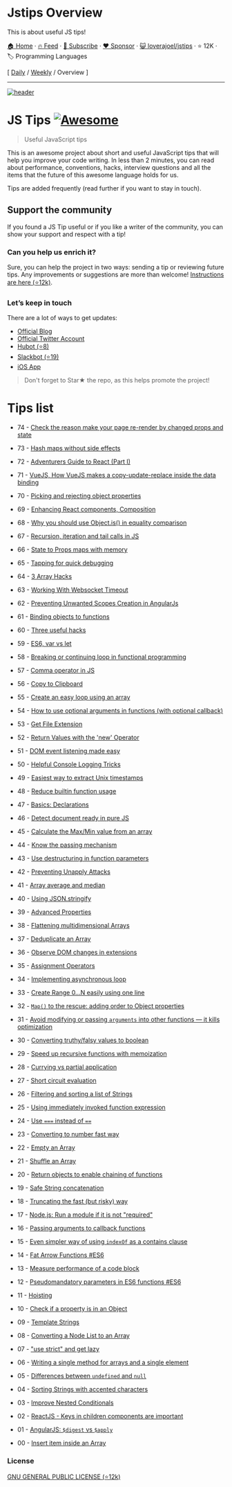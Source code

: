 # Jstips Overview

This is about useful JS tips!

[🏠 Home](/README.md) · [🔥 Feed](https://www.trackawesomelist.com/loverajoel/jstips/rss.xml) · [📮 Subscribe](https://trackawesomelist.us17.list-manage.com/subscribe?u=d2f0117aa829c83a63ec63c2f&id=36a103854c) · [❤️  Sponsor](https://github.com/sponsors/theowenyoung) · [😺 loverajoel/jstips](https://github.com/loverajoel/jstips) · ⭐ 12K · 🏷️ Programming Languages

[ [Daily](/content/loverajoel/jstips/README.md) / [Weekly](/content/loverajoel/jstips/week/README.md) / Overview ]

---

[![header](https://pbs.twimg.com/profile_banners/4539400881/1613214971/1500x500)](https://www.jstips.co/book/?utm_source=github\&utm_medium=header\&utm_campaign=book\&utm_content=pro)

# JS Tips [![Awesome](https://cdn.rawgit.com/sindresorhus/awesome/d7305f38d29fed78fa85652e3a63e154dd8e8829/media/badge.svg)](https://github.com/sindresorhus/awesome)

> Useful JavaScript tips

This is an awesome project about short and useful JavaScript tips that will help you improve your code writing. In less than 2 minutes, you can read about performance, conventions, hacks, interview questions and all the items that the future of this awesome language holds for us.

Tips are added frequently (read further if you want to stay in touch).

## Support the community

If you found a JS Tip useful or if you like a writer of the community, you can show your support and respect with a tip!

### Can you help us enrich it?

Sure, you can help the project in two ways: sending a tip or reviewing future tips.
Any improvements or suggestions are more than welcome!
[Instructions are here (⭐12k)](https://github.com/loverajoel/jstips/blob/master/CONTRIBUTING.md).

### Let’s keep in touch

There are a lot of ways to get updates:

*   [Official Blog](http://www.jstips.co)
*   [Official Twitter Account](https://twitter.com/tips_js)
*   [Hubot (⭐8)](https://github.com/dggriffin/hubot-jstips)
*   [Slackbot (⭐19)](https://github.com/radibit/js-tips-slack-bot)
*   [iOS App](https://goo.gl/Y9WiBc)

> Don't forget to Star★ the repo, as this helps promote the project!

# Tips list

*   74 - [Check the reason make your page re-render by changed props and state](http://www.jstips.co/en/react/trace-the-reason-make-your-page-rerender/)

*   73 - [Hash maps without side effects](http://www.jstips.co/en/javascript/hash-maps-without-side-effects/)

*   72 - [Adventurers Guide to React (Part I)](http://www.jstips.co/en/react/adventurers-guide-to-react/)

*   71 - [VueJS, How VueJS makes a copy-update-replace inside the data binding](http://www.jstips.co/en/more/vuejs-how-vuejs-makes-a-copy-update-replace-inside-the-data-binding/)

*   70 - [Picking and rejecting object properties](http://www.jstips.co/en/javascript/picking-and-rejecting-object-properties/)

*   69 - [Enhancing React components, Composition](http://www.jstips.co/en/react/enhancing-react-components-composition/)

*   68 - [Why you should use Object.is() in equality comparison](http://www.jstips.co/en/javascript/why-you-should-use-Object.is\(\)-in-equality-comparison/)

*   67 - [Recursion, iteration and tail calls in JS](http://www.jstips.co/en/javascript/recursion-iteration-and-tail-calls-in-js/)

*   66 - [State to Props maps with memory](http://www.jstips.co/en/react/state-to-props-maps-with-memory/)

*   65 - [Tapping for quick debugging](http://www.jstips.co/en/javascript/tapping-for-quick-debugging/)

*   64 - [3 Array Hacks](http://www.jstips.co/en/javascript/3-array-hacks/)

*   63 - [Working With Websocket Timeout](http://www.jstips.co/en/javascript/working-with-websocket-timeout/)

*   62 - [Preventing Unwanted Scopes Creation in AngularJs](http://www.jstips.co/en/angular/preventing-unwanted-scopes-creation-in-angularjs/)

*   61 - [Binding objects to functions](http://www.jstips.co/en/javascript/binding-objects-to-functions/)

*   60 - [Three useful hacks](http://www.jstips.co/en/javascript/three-useful-hacks/)

*   59 - [ES6, var vs let](http://www.jstips.co/en/javascript/keyword-var-vs-let/)

*   58 - [Breaking or continuing loop in functional programming](http://www.jstips.co/en/javascript/break-continue-loop-functional/)

*   57 - [Comma operator in JS](http://www.jstips.co/en/javascript/comma-operaton-in-js/)

*   56 - [Copy to Clipboard](http://www.jstips.co/en/javascript/copy-to-clipboard/)

*   55 - [Create an easy loop using an array](http://www.jstips.co/en/javascript/make-easy-loop-on-array/)

*   54 - [How to use optional arguments in functions (with optional callback)](http://www.jstips.co/en/javascript/use-optional-arguments/)

*   53 - [Get File Extension](http://www.jstips.co/en/javascript/get-file-extension/)

*   52 - [Return Values with the 'new' Operator](http://www.jstips.co/en/javascript/return-values-with-the-new-operator/)

*   51 - [DOM event listening made easy](http://www.jstips.co/en/javascript/DOM-event-listening-made-easy/)

*   50 - [Helpful Console Logging Tricks](http://www.jstips.co/en/javascript/helpful-console-log-hacks/)

*   49 - [Easiest way to extract Unix timestamps](http://www.jstips.co/en/javascript/extract-unix-timestamp-easily/)

*   48 - [Reduce builtin function usage](http://www.jstips.co/en/javascript/reminders-about-reduce-function-usage/)

*   47 - [Basics: Declarations](http://www.jstips.co/en/javascript/basics-declarations/)

*   46 - [Detect document ready in pure JS](http://www.jstips.co/en/javascript/detect-document-ready-in-pure-js/)

*   45 - [Calculate the Max/Min value from an array](http://www.jstips.co/en/javascript/calculate-the-max-min-value-from-an-array/)

*   44 - [Know the passing mechanism](http://www.jstips.co/en/javascript/know-the-passing-mechanism/)

*   43 - [Use destructuring in function parameters](http://www.jstips.co/en/javascript/use-destructuring-in-function-parameters/)

*   42 - [Preventing Unapply Attacks](http://www.jstips.co/en/javascript/preventing-unapply-attacks/)

*   41 - [Array average and median](http://www.jstips.co/en/javascript/array-average-and-median/)

*   40 - [Using JSON.stringify](http://www.jstips.co/en/javascript/using-json-stringify/)

*   39 - [Advanced Properties](http://www.jstips.co/en/javascript/advanced-properties/)

*   38 - [Flattening multidimensional Arrays](http://www.jstips.co/en/javascript/flattening-multidimensional-arrays-in-javascript/)

*   37 - [Deduplicate an Array](http://www.jstips.co/en/javascript/deduplicate-an-array/)

*   36 - [Observe DOM changes in extensions](http://www.jstips.co/en/javascript/observe-dom-changes/)

*   35 - [Assignment Operators](http://www.jstips.co/en/javascript/assignment-shorthands/)

*   34 - [Implementing asynchronous loop](http://www.jstips.co/en/javascript/implementing-asynchronous-loops/)

*   33 - [Create Range 0...N easily using one line](http://www.jstips.co/en/javascript/create-range-0-n-easily-using-one-line/)

*   32 - [`Map()` to the rescue: adding order to Object properties](http://www.jstips.co/en/javascript/map-to-the-rescue-adding-order-to-object-properties/)

*   31 - [Avoid modifying or passing `arguments` into other functions — it kills optimization](http://www.jstips.co/en/javascript/avoid-modifying-or-passing-arguments-into-other-functions-it-kills-optimization/)

*   30 - [Converting truthy/falsy values to boolean](http://www.jstips.co/en/javascript/converting-truthy-falsy-values-to-boolean/)

*   29 - [Speed up recursive functions with memoization](http://www.jstips.co/en/javascript/speed-up-recursive-functions-with-memoization/)

*   28 - [Currying vs partial application](http://www.jstips.co/en/javascript/curry-vs-partial-application/)

*   27 - [Short circuit evaluation](http://www.jstips.co/en/javascript/short-circuit-evaluation-in-js/)

*   26 - [Filtering and sorting a list of Strings](http://www.jstips.co/en/javascript/filtering-and-sorting-a-list-of-strings/)

*   25 - [Using immediately invoked function expression](http://www.jstips.co/en/javascript/Using-immediately-invoked-function-expression/)

*   24 - [Use `===` instead of `==`](http://www.jstips.co/en/javascript/use_===_instead_of_==/)

*   23 - [Converting to number fast way](http://www.jstips.co/en/javascript/converting-to-number-fast-way/)

*   22 - [Empty an Array](http://www.jstips.co/en/javascript/two-ways-to-empty-an-array/)

*   21 - [Shuffle an Array](http://www.jstips.co/en/javascript/shuffle-an-array/)

*   20 - [Return objects to enable chaining of functions](http://www.jstips.co/en/javascript/return-objects-to-enable-chaining-of-functions/)

*   19 - [Safe String concatenation](http://www.jstips.co/en/javascript/safe-string-concatenation/)

*   18 - [Truncating the fast (but risky) way](http://www.jstips.co/en/javascript/rounding-the-fast-way/)

*   17 - [Node.js: Run a module if it is not "required"](http://www.jstips.co/en/javascript/nodejs-run-a-module-if-it-is-not-required/)

*   16 - [Passing arguments to callback functions](http://www.jstips.co/en/javascript/passing-arguments-to-callback-functions/)

*   15 - [Even simpler way of using `indexOf` as a contains clause](http://www.jstips.co/en/javascript/even-simpler-way-of-using-indexof-as-a-contains-clause/)

*   14 - [Fat Arrow Functions #ES6](http://www.jstips.co/en/javascript/fat-arrow-functions/)

*   13 - [Measure performance of a code block](http://www.jstips.co/en/javascript/tip-to-measure-performance-of-a-javascript-block/)

*   12 - [Pseudomandatory parameters in ES6 functions #ES6](http://www.jstips.co/en/javascript/pseudomandatory-parameters-in-es6-functions/)

*   11 - [Hoisting](http://www.jstips.co/en/javascript/hoisting/)

*   10 - [Check if a property is in an Object](http://www.jstips.co/en/javascript/check-if-a-property-is-in-a-object/)

*   09 - [Template Strings](http://www.jstips.co/en/javascript/template-strings/)

*   08 - [Converting a Node List to an Array](http://www.jstips.co/en/javascript/converting-a-node-list-to-an-array/)

*   07 - ["use strict" and get lazy](http://www.jstips.co/en/javascript/use-strict-and-get-lazy/)

*   06 - [Writing a single method for arrays and a single element](http://www.jstips.co/en/javascript/writing-a-single-method-for-arrays-and-a-single-element/)

*   05 - [Differences between `undefined` and `null`](http://www.jstips.co/en/javascript/differences-between-undefined-and-null/)

*   04 - [Sorting Strings with accented characters](http://www.jstips.co/en/javascript/sorting-strings-with-accented-characters/)

*   03 - [Improve Nested Conditionals](http://www.jstips.co/en/javascript/improve-nested-conditionals/)

*   02 - [ReactJS - Keys in children components are important](http://www.jstips.co/en/react/keys-in-children-components-are-important/)

*   01 - [AngularJS: `$digest` vs `$apply`](http://www.jstips.co/en/angular/angularjs-digest-vs-apply/)

*   00 - [Insert item inside an Array](http://www.jstips.co/en/javascript/insert-item-inside-an-array/)

### License

[GNU GENERAL PUBLIC LICENSE (⭐12k)](https://github.com/loverajoel/jstips/blob/master/LICENSE.md)

